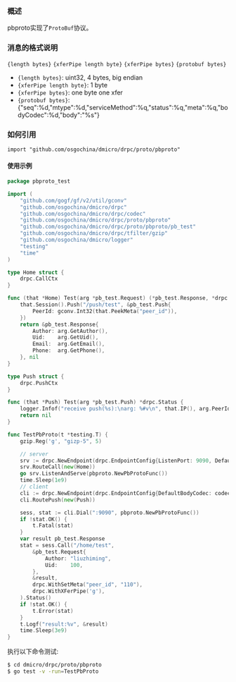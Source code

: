 ### 概述

pbproto实现了`ProtoBuf`协议。

### 消息的格式说明

`{length bytes}` `{xferPipe length byte}` `{xferPipe bytes}` `{protobuf bytes}`

- `{length bytes}`: uint32, 4 bytes, big endian
- `{xferPipe length byte}`: 1 byte
- `{xferPipe bytes}`: one byte one xfer
- `{protobuf bytes}`: {"seq":%d,"mtype":%d,"serviceMethod":%q,"status":%q,"meta":%q,"bodyCodec":%d,"body":"%s"}

### 如何引用

`import "github.com/osgochina/dmicro/drpc/proto/pbproto"`

#### 使用示例

```go
package pbproto_test

import (
	"github.com/gogf/gf/v2/util/gconv"
	"github.com/osgochina/dmicro/drpc"
	"github.com/osgochina/dmicro/drpc/codec"
	"github.com/osgochina/dmicro/drpc/proto/pbproto"
	"github.com/osgochina/dmicro/drpc/proto/pbproto/pb_test"
	"github.com/osgochina/dmicro/drpc/tfilter/gzip"
	"github.com/osgochina/dmicro/logger"
	"testing"
	"time"
)

type Home struct {
	drpc.CallCtx
}

func (that *Home) Test(arg *pb_test.Request) (*pb_test.Response, *drpc.Status) {
	that.Session().Push("/push/test", &pb_test.Push{
		PeerId: gconv.Int32(that.PeekMeta("peer_id")),
	})
	return &pb_test.Response{
		Author: arg.GetAuthor(),
		Uid:    arg.GetUid(),
		Email:  arg.GetEmail(),
		Phone:  arg.GetPhone(),
	}, nil
}

type Push struct {
	drpc.PushCtx
}

func (that *Push) Test(arg *pb_test.Push) *drpc.Status {
	logger.Infof("receive push(%s):\narg: %#v\n", that.IP(), arg.PeerId)
	return nil
}

func TestPbProto(t *testing.T) {
	gzip.Reg('g', "gizp-5", 5)

	// server
	srv := drpc.NewEndpoint(drpc.EndpointConfig{ListenPort: 9090, DefaultBodyCodec: codec.NameProtobuf})
	srv.RouteCall(new(Home))
	go srv.ListenAndServe(pbproto.NewPbProtoFunc())
	time.Sleep(1e9)
	// client
	cli := drpc.NewEndpoint(drpc.EndpointConfig{DefaultBodyCodec: codec.NameProtobuf})
	cli.RoutePush(new(Push))

	sess, stat := cli.Dial(":9090", pbproto.NewPbProtoFunc())
	if !stat.OK() {
		t.Fatal(stat)
	}
	var result pb_test.Response
	stat = sess.Call("/home/test",
		&pb_test.Request{
			Author: "liuzhiming",
			Uid:    100,
		},
		&result,
		drpc.WithSetMeta("peer_id", "110"),
		drpc.WithXFerPipe('g'),
	).Status()
	if !stat.OK() {
		t.Error(stat)
	}
	t.Logf("result:%v", &result)
	time.Sleep(3e9)
}

```


执行以下命令测试:

```sh
$ cd dmicro/drpc/proto/pbproto
$ go test -v -run=TestPbProto
```